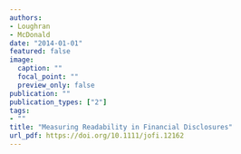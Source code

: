 ```yaml
---
authors:
- Loughran
- McDonald
date: "2014-01-01"
featured: false
image:
  caption: ""
  focal_point: ""
  preview_only: false
publication: ""
publication_types: ["2"]
tags:
- ""
title: "Measuring Readability in Financial Disclosures"
url_pdf: https://doi.org/10.1111/jofi.12162
---
```

